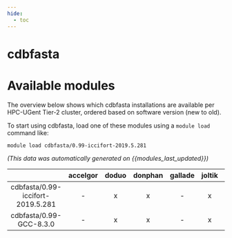 ```yaml
---
hide:
  - toc
---
```


cdbfasta
========

# Available modules


The overview below shows which cdbfasta installations are available per HPC-UGent Tier-2 cluster, ordered based on software version (new to old).

To start using cdbfasta, load one of these modules using a `module load` command like:

```shell
module load cdbfasta/0.99-iccifort-2019.5.281
```

*(This data was automatically generated on {{modules_last_updated}})*  

| |accelgor|doduo|donphan|gallade|joltik|shinx|skitty|
| :---: | :---: | :---: | :---: | :---: | :---: | :---: | :---: |
|cdbfasta/0.99-iccifort-2019.5.281|-|x|x|-|x|-|-|
|cdbfasta/0.99-GCC-8.3.0|-|x|x|-|x|-|-|
